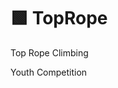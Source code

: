 # 🟩 <envi>TopRope</envi>

Top Rope Climbing

Youth Competition



<!-- @include: /../Environment_Placeholder.md -->